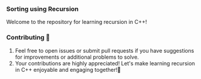 ### Sorting using Recursion
Welcome to the repository for learning recursion in C++! 

### Contributing 🌟
1. Feel free to open issues or submit pull requests if you have suggestions for improvements or additional problems to solve.
2. Your contributions are highly appreciated! Let's make learning recursion in C++ enjoyable and engaging together!🚀

